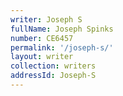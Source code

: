 ```yaml
---
writer: Joseph S
fullName: Joseph Spinks
number: CE6457
permalink: '/joseph-s/'
layout: writer
collection: writers
addressId: Joseph-S
---
```


